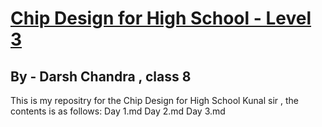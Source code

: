 # <ins> Chip Design for High School - Level 3 </ins>
## By - Darsh Chandra , class 8

This is my repositry for the Chip Design for High School Kunal sir , the contents is as follows: 
Day 1.md
Day 2.md
Day 3.md
